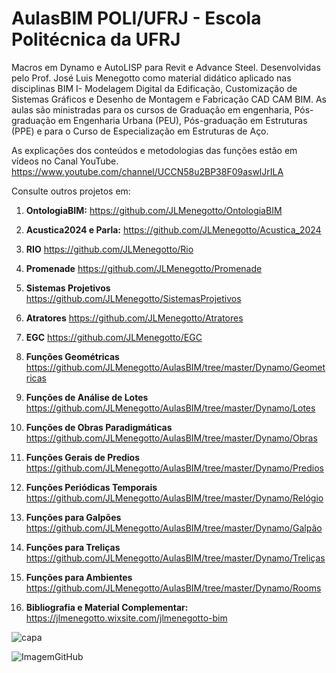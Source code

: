 # AulasBIM POLI/UFRJ - Escola Politécnica da UFRJ 

Macros em Dynamo e AutoLISP para Revit e Advance Steel. Desenvolvidas pelo Prof. José Luis Menegotto como material didático aplicado nas disciplinas BIM I- Modelagem Digital da Edificação, Customização de Sistemas Gráficos e Desenho de Montagem e Fabricação CAD CAM BIM. As aulas são ministradas para os cursos de Graduação em engenharia, Pós-graduação em Engenharia Urbana (PEU), Pós-graduação em Estruturas (PPE) e para o Curso de Especialização em Estruturas de Aço.

As explicações dos conteúdos e metodologias das funções estão em vídeos no Canal YouTube. https://www.youtube.com/channel/UCCN58u2BP38F09aswlJrILA

Consulte outros projetos em:
  
   1. **OntologiaBIM:** https://github.com/JLMenegotto/OntologiaBIM
   2. **Acustica2024 e Parla:** https://github.com/JLMenegotto/Acustica_2024
   3. **RIO** https://github.com/JLMenegotto/Rio
   4. **Promenade**  https://github.com/JLMenegotto/Promenade
   5. **Sistemas Projetivos** https://github.com/JLMenegotto/SistemasProjetivos
   6. **Atratores** https://github.com/JLMenegotto/Atratores
   7. **EGC**  https://github.com/JLMenegotto/EGC

   8. **Funções Geométricas** https://github.com/JLMenegotto/AulasBIM/tree/master/Dynamo/Geometricas
   9. **Funções de Análise de Lotes**  https://github.com/JLMenegotto/AulasBIM/tree/master/Dynamo/Lotes
  10. **Funções de Obras Paradigmáticas** https://github.com/JLMenegotto/AulasBIM/tree/master/Dynamo/Obras
  11. **Funções Gerais de Predios** https://github.com/JLMenegotto/AulasBIM/tree/master/Dynamo/Predios
  12. **Funções Periódicas Temporais** https://github.com/JLMenegotto/AulasBIM/tree/master/Dynamo/Relógio
  13. **Funções para Galpões** https://github.com/JLMenegotto/AulasBIM/tree/master/Dynamo/Galpão
  14. **Funções para Treliças** https://github.com/JLMenegotto/AulasBIM/tree/master/Dynamo/Treliças
  15. **Funções para Ambientes** https://github.com/JLMenegotto/AulasBIM/tree/master/Dynamo/Rooms
      
  16. **Bibliografia e Material Complementar:** https://jlmenegotto.wixsite.com/jlmenegotto-bim

![capa](https://github.com/JLMenegotto/AulasBIM/assets/9437020/b6f1b49d-24e5-4588-b52f-d93869d3784b)

![ImagemGitHub](https://user-images.githubusercontent.com/9437020/177049848-57bfaae6-9411-4095-af6b-12efc9f28616.PNG)

